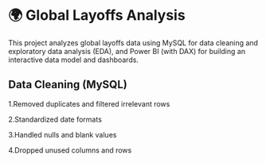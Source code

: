 # 🌍 Global Layoffs Analysis
This project analyzes global layoffs data using MySQL for data cleaning and exploratory data analysis (EDA), and Power BI (with DAX) for building an interactive data model and dashboards.

## Data Cleaning (MySQL)

1.Removed duplicates and filtered irrelevant rows

2.Standardized date formats

3.Handled nulls and blank values

4.Dropped unused columns and rows
